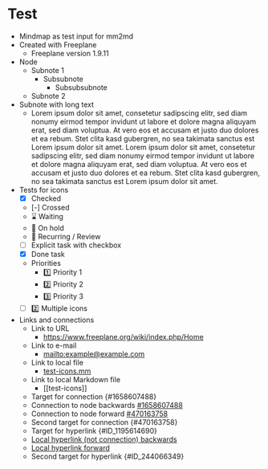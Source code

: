 # Test

- Mindmap as test input for mm2md
- Created with Freeplane
  - Freeplane version 1.9.11
- Node
  - Subnote 1
    - Subsubnote
      - Subsubsubnote
  - Subnote 2
- Subnote with long text
  - Lorem ipsum dolor sit amet, consetetur sadipscing elitr, sed diam nonumy eirmod tempor invidunt ut labore et dolore magna aliquyam erat, sed diam voluptua. At vero eos et accusam et justo duo dolores et ea rebum. Stet clita kasd gubergren, no sea takimata sanctus est Lorem ipsum dolor sit amet. Lorem ipsum dolor sit amet, consetetur sadipscing elitr, sed diam nonumy eirmod tempor invidunt ut labore et dolore magna aliquyam erat, sed diam voluptua. At vero eos et accusam et justo duo dolores et ea rebum. Stet clita kasd gubergren, no sea takimata sanctus est Lorem ipsum dolor sit amet.
- Tests for icons
  - [x] Checked
  - [-] Crossed
  - :hourglass: Waiting
  - :stop_sign: On hold
  - :repeat: Recurring / Review
  - [ ] Explicit task with checkbox
  - [x] Done task
  - Priorities
    - :one: Priority 1
    - :two: Priority 2
    - :three: Priority 3
  - [ ] :two: Multiple icons
- Links and connections
  - Link to URL
    - <https://www.freeplane.org/wiki/index.php/Home>
  - Link to e-mail
    - <mailto:example@example.com>
  - Link to local file
    - [test-icons.mm](test-icons.mm)
  - Link to local Markdown file
    - [[test-icons]]
  - Target for connection {#1658607488}
  - Connection to node backwards [#1658607488](#1658607488)
  - Connection to node forward [#470163758](#470163758)
  - Second target for connection {#470163758}
  - Target for hyperlink {#ID_1195614690}
  - [Local hyperlink (not connection) backwards](#ID_1195614690)
  - [Local hyperlink forward](#ID_244066349)
  - Second target for hyperlink {#ID_244066349}
